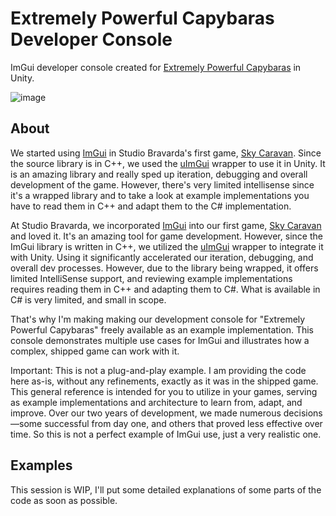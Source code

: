 # Extremely Powerful Capybaras Developer Console
ImGui developer console created for [Extremely Powerful Capybaras](https://store.steampowered.com/app/2089980/Extremely_Powerful_Capybaras/) in Unity.

![image](https://github.com/yannlemos/epc_developer_console/assets/16945950/b7db2b23-13b0-4a52-b173-4688491a0d48)

## About
We started using [ImGui](https://github.com/ocornut/imgui) in Studio Bravarda's first game, [Sky Caravan](https://store.steampowered.com/app/1792270/Sky_Caravan/). Since the source library is in C++, we used the [uImGui](https://github.com/psydack/uimgui) wrapper to use it in Unity. It is an amazing library and really sped up iteration, debugging and overall development of the game. However, there's very limited intellisense since it's a wrapped library and to take a look at example implementations you have to read them in C++ and adapt them to the C# implementation. 

At Studio Bravarda, we incorporated [ImGui](https://github.com/ocornut/imgui) into our first game, [Sky Caravan](https://store.steampowered.com/app/1792270/Sky_Caravan/) and loved it. It's an amazing tool for game development. However, since the ImGui library is written in C++, we utilized the [uImGui](https://github.com/psydack/uimgui) wrapper to integrate it with Unity. Using it significantly accelerated our iteration, debugging, and overall dev processes. However, due to the library being wrapped, it offers limited IntelliSense support, and reviewing example implementations requires reading them in C++ and adapting them to C#. What is available in C# is very limited, and small in scope.

That's why I'm making making our development console for "Extremely Powerful Capybaras" freely available as an example implementation. This console demonstrates multiple use cases for ImGui and illustrates how a complex, shipped game can work with it.

Important: This is not a plug-and-play example. I am providing the code here as-is, without any refinements, exactly as it was in the shipped game. This general reference is intended for you to utilize in your games, serving as example implementations and architecture to learn from, adapt, and improve. Over our two years of development, we made numerous decisions—some successful from day one, and others that proved less effective over time. So this is not a perfect example of ImGui use, just a very realistic one.

## Examples
This session is WIP, I'll put some detailed explanations of some parts of the code as soon as possible.
